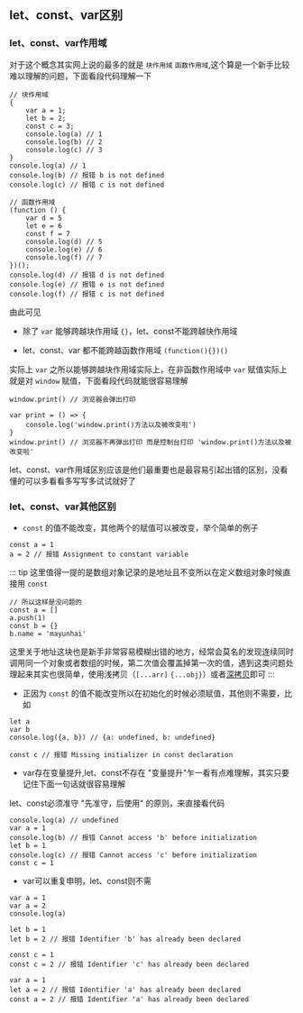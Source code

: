 ## let、const、var区别

### let、const、var作用域
对于这个概念其实网上说的最多的就是 `块作用域` `函数作用域`,这个算是一个新手比较难以理解的问题，下面看段代码理解一下

```JS
// 块作用域
{
    var a = 1;
    let b = 2;
    const c = 3;
    console.log(a) // 1
    console.log(b) // 2
    console.log(c) // 3
}
console.log(a) // 1
console.log(b) // 报错 b is not defined
console.log(c) // 报错 c is not defined

// 函数作用域
(function () {
    var d = 5
    let e = 6
    const f = 7
    console.log(d) // 5
    console.log(e) // 6  
    console.log(f) // 7 
})();
console.log(d) // 报错 d is not defined
console.log(e) // 报错 e is not defined
console.log(f) // 报错 c is not defined
```

由此可见

- 除了 `var` 能够跨越块作用域 `{}`，let、const不能跨越快作用域

- let、const、var 都不能跨越函数作用域 `(function(){})()`

实际上 `var` 之所以能够跨越块作用域实际上，在非函数作用域中 `var` 赋值实际上就是对 `window` 赋值，下面看段代码就能很容易理解

```JS
window.print() // 浏览器会弹出打印

var print = () => {
    console.log('window.print()方法以及被改变啦')
}
window.print() // 浏览器不再弹出打印 而是控制台打印 'window.print()方法以及被改变啦'
```

let、const、var作用域区别应该是他们最重要也是最容易引起出错的区别，没看懂的可以多看看多写写多试试就好了

### let、const、var其他区别

- `const` 的值不能改变，其他两个的赋值可以被改变，举个简单的例子
```JS
const a = 1
a = 2 // 报错 Assignment to constant variable
```

::: tip
这里值得一提的是数组对象记录的是地址且不变所以在定义数组对象时候直接用 `const`
```JS
// 所以这样是没问题的
const a = []
a.push(1)
const b = {}
b.name = 'mayunhai'
```

这里关于地址这块也是新手非常容易模糊出错的地方，经常会莫名的发现连续同时调用同一个对象或者数组的时候，第二次值会覆盖掉第一次的值，遇到这类问题处理起来其实也很简单，使用浅拷贝（`[...arr]` `{...obj}`）或者[深拷贝](/util/#克隆一个对象或者数组-深拷贝)即可
:::


- 正因为 `const` 的值不能改变所以在初始化的时候必须赋值，其他则不需要，比如
```JS
let a
var b
console.log({a, b}) // {a: undefined, b: undefined}

const c // 报错 Missing initializer in const declaration
```

- var存在变量提升,let、const不存在
"变量提升"乍一看有点难理解，其实只要记住下面一句话就很容易理解

let、const必须准守 "先准守，后使用" 的原则，来直接看代码

```JS
console.log(a) // undefined
var a = 1
console.log(b) // 报错 Cannot access 'b' before initialization
let b = 1
console.log(c) // 报错 Cannot access 'c' before initialization
const c = 1
```

- var可以重复申明，let、const则不需
```JS
var a = 1
var a = 2
console.log(a)

let b = 1
let b = 2 // 报错 Identifier 'b' has already been declared

const c = 1
const c = 2 // 报错 Identifier 'c' has already been declared

var a = 1
let a = 2 // 报错 Identifier 'a' has already been declared
const a = 2 // 报错 Identifier 'a' has already been declared
```
